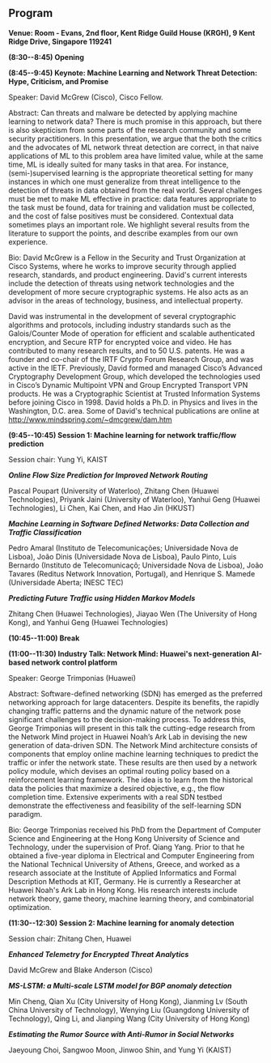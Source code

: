 ## Program ##

__Venue: Room - Evans, 2nd floor, Kent Ridge Guild House (KRGH), 9 Kent Ridge Drive, Singapore 119241__

__(8:30--8:45) Opening__

__(8:45--9:45) Keynote: Machine Learning and Network Threat Detection: Hype, Criticism, and Promise__

Speaker: David McGrew (Cisco), Cisco Fellow.


Abstract: Can threats and malware be detected by applying machine learning to network data?    There is much promise in this approach, but there is also skepticism from some parts of the research community and some security practitioners.  In this presentation, we argue that the both the critics and the advocates of ML network threat detection are correct, in that naive applications of ML to this problem area have limited value, while at the same time, ML is ideally suited for many tasks in that area.  For instance, (semi-)supervised learning is the appropriate theoretical setting for many instances in which one must generalize from threat intelligence to the detection of threats in data obtained from the real world. Several challenges must be met to make ML effective in practice: data features appropriate to the task must be found, data for training and validation must be collected, and the cost of false positives must be considered. Contextual data sometimes plays an important role. We highlight several results from the literature to support the points, and describe examples from our own experience.  

Bio: 
David McGrew is a Fellow in the Security and Trust Organization at Cisco Systems, where he works to improve security through applied research, standards, and product engineering.  David's current interests include the detection of threats using network technologies and the development of more secure cryptographic systems.  He also acts as an advisor in the areas of technology, business, and intellectual property.  

David was instrumental in the development of several cryptographic algorithms and protocols, including industry standards such as the Galois/Counter Mode of operation for efficient and scalable authenticated encryption, and Secure RTP for encrypted voice and video.  He has contributed to many research results, and to 50 U.S. patents.  He was a founder and co-chair of the IRTF Crypto Forum Research Group, and was active in the IETF. Previously, David formed and managed Cisco’s Advanced Cryptography Development Group, which developed the technologies used in Cisco’s Dynamic Multipoint VPN and Group Encrypted Transport VPN products.   He was a Cryptographic Scientist at Trusted Information Systems before joining Cisco in 1998. David holds a Ph.D. in Physics and lives in the Washington, D.C. area.  Some of David's technical publications are online at http://www.mindspring.com/~dmcgrew/dam.htm

__(9:45--10:45) Session 1: Machine learning for network traffic/flow prediction__

Session chair: Yung Yi, KAIST

***Online Flow Size Prediction for Improved Network Routing***

Pascal Poupart (University of Waterloo), Zhitang Chen (Huawei Technologies), Priyank Jaini (University of Waterloo), Yanhui Geng (Huawei Technologies), Li Chen, Kai Chen, and Hao Jin (HKUST)

***Machine Learning in Software Defined Networks: Data Collection and Traffic Classification***

Pedro Amaral (Instituto de Telecomunicações; Universidade Nova de Lisboa), João Dinis (Universidade Nova de Lisboa), Paulo Pinto, Luis Bernardo (Instituto de Telecomunicaçõ; Universidade Nova de Lisboa), João Tavares (Reditus Network Innovation, Portugal), and Henrique S. Mamede (Universidade Aberta; INESC TEC)

***Predicting Future Traffic using Hidden Markov Models***

Zhitang Chen (Huawei Technologies), Jiayao Wen (The University of Hong Kong), and Yanhui Geng (Huawei Technologies)

__(10:45--11:00) Break__

__(11:00--11:30) Industry Talk: Network Mind: Huawei's next-generation AI-based network control platform__

Speaker: George Trimponias (Huawei)


Abstract: Software-defined networking (SDN) has emerged as the preferred networking approach for large datacenters. Despite its benefits, the rapidly changing traffic patterns and the dynamic nature of the network pose significant challenges to the decision-making process. To address this, George Trimponias will present in this talk the cutting-edge research from the Network Mind project in Huawei Noah’s Ark Lab in devising the new generation of data-driven SDN. The Network Mind architecture consists of components that employ online machine learning techniques to predict the traffic or infer the network state. These results are then used by a network policy module, which devises an optimal routing policy based on a reinforcement learning framework. The idea is to learn from the historical data the policies that maximize a desired objective, e.g., the flow completion time. Extensive experiments with a real SDN testbed demonstrate the effectiveness and feasibility of the self-learning SDN paradigm.

Bio: George Trimponias received his PhD from the Department of Computer Science and Engineering at the Hong Kong University of Science and Technology, under the supervision of Prof. Qiang Yang. Prior to that he obtained a five-year diploma in Electrical and Computer Engineering from the National Technical University of Athens, Greece, and worked as a research associate at the Institute of Applied Informatics and Formal Description Methods at KIT, Germany. He is currently a Researcher at Huawei Noah's Ark Lab in Hong Kong. His research interests include network theory, game theory, machine learning theory, and combinatorial optimization.

__(11:30--12:30) Session 2: Machine learning for anomaly detection__

Session chair: Zhitang Chen, Huawei

***Enhanced Telemetry for Encrypted Threat Analytics***

David McGrew and Blake Anderson (Cisco)

***MS-LSTM: a Multi-scale LSTM model for BGP anomaly detection***

Min Cheng, Qian Xu (City University of Hong Kong), Jianming Lv (South China University of Technology), Wenying Liu (Guangdong University of Technology), Qing Li, and Jianping Wang (City University of Hong Kong)

***Estimating the Rumor Source with Anti-Rumor in Social Networks***

Jaeyoung Choi, Sangwoo Moon, Jinwoo Shin, and Yung Yi (KAIST)


